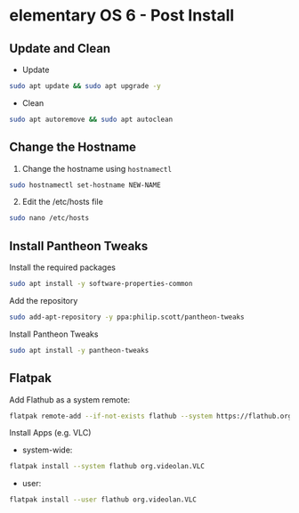 # elementary OS 6 - Post Install

## Update and Clean

* Update

```bash
sudo apt update && sudo apt upgrade -y
```

* Clean

```bash
sudo apt autoremove && sudo apt autoclean
```

## Change the Hostname

1. Change the hostname using `hostnamectl`

```bash
sudo hostnamectl set-hostname NEW-NAME
```

2. Edit the /etc/hosts file

```bash
sudo nano /etc/hosts
```

## Install Pantheon Tweaks

Install the required packages

```bash
sudo apt install -y software-properties-common
```

Add the repository

```bash
sudo add-apt-repository -y ppa:philip.scott/pantheon-tweaks
```

Install Pantheon Tweaks

```bash
sudo apt install -y pantheon-tweaks
```

## Flatpak

Add Flathub as a system remote:

```bash
flatpak remote-add --if-not-exists flathub --system https://flathub.org/repo/flathub.flatpakrepo
```

Install Apps (e.g. VLC)

* system-wide:

```bash
flatpak install --system flathub org.videolan.VLC
```

* user:

```bash
flatpak install --user flathub org.videolan.VLC
```
